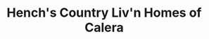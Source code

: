 ---
title: "Hench's Country Liv'n Homes of Calera"
url: /calera/henchs-country-livn-homes-of-calera/
shop: Haushaltsartikel
---